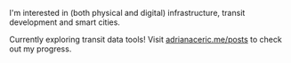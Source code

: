I'm interested in (both physical and digital) infrastructure, transit development and smart cities.

Currently exploring transit data tools! Visit [adrianaceric.me/posts](https://adrianaceric.me/posts) to check out my progress.
